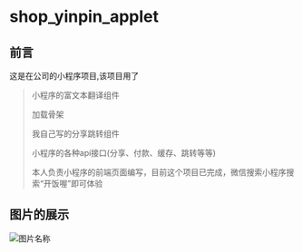 # shop_yinpin_applet


## 前言
这是在公司的小程序项目,该项目用了  
> 小程序的富文本翻译组件
> 
> 加载骨架  
> 
> 我自己写的分享跳转组件  
> 
> 小程序的各种api接口(分享、付款、缓存、跳转等等) 
> 
> 本人负责小程序的前端页面编写，目前这个项目已完成，微信搜索小程序搜索“开饭喔”即可体验
 
## 图片的展示

![图片名称](http://img.yizhongchuanmei.comz/upload/2019/04/30/0d7cfe6e-b.jpg)  
